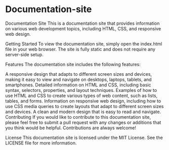 # Documentation-site
Documentation Site
This is a documentation site that provides information on various web development topics, including HTML, CSS, and responsive web design.

Getting Started
To view the documentation site, simply open the index.html file in your web browser. The site is fully static and does not require any server-side setup.

Features
The documentation site includes the following features:

A responsive design that adapts to different screen sizes and devices, making it easy to view and navigate on desktops, laptops, tablets, and smartphones.
Detailed information on HTML and CSS, including basic syntax, selectors, properties, and layout techniques.
Examples of how to use HTML and CSS to create various types of web content, such as lists, tables, and forms.
Information on responsive web design, including how to use CSS media queries to create layouts that adapt to different screen sizes and devices.
A clean and modern design that is easy to read and navigate.
Contributing
If you would like to contribute to this documentation site, please feel free to submit a pull request with any changes or additions that you think would be helpful. Contributions are always welcome!

License
This documentation site is licensed under the MIT License. See the LICENSE file for more information.